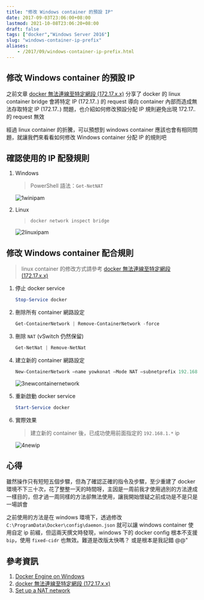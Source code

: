 ```yaml
---
title: "修改 Windows container 的預設 IP"
date: 2017-09-03T23:06:00+08:00
lastmod: 2021-10-08T23:06:20+08:00
draft: false
tags: ["docker","Windows Server 2016"]
slug: "windows-container-ip-prefix"
aliases:
    - /2017/09/windows-container-ip-prefix.html
---
```


## 修改 Windows container 的預設 IP

之前文章 [docker 無法連線至特定網段 (172.17.x.x)](/2017/09/docker-172-17-ip.html) 分享了 docker 的 linux container bridge 會將特定 IP (172.17.*.*) 的 request 導向 container 內部而造成無法存取特定 IP (172.17.*.*) 問題，也介紹如何修改預設分配 IP 規則避免出現 172.17.*.* 的 request 無效

經過 linux container 的折騰，可以預想到 windows container 應該也會有相同問題，就讓我們來看看如何修改 Windows container 分配 IP 的規則吧

## 確認使用的 IP 配發規則

1. Windows

    > PowerShell 語法：`Get-NetNAT`

    ![1winipam](https://user-images.githubusercontent.com/3851540/30004096-771006d4-90fb-11e7-88ed-1db22c5d9d39.png)

2. Linux

    > `docker network inspect bridge`

    ![2linuxipam](https://user-images.githubusercontent.com/3851540/30004097-7735f646-90fb-11e7-9f3b-b78fdbb18577.png)

## 修改 Windows container 配合規則

> linux container 的修改方式請參考 [docker 無法連線至特定網段 (172.17.x.x)](/2017/09/docker-172-17-ip.html)

1. 停止 docker service

    ```ps1
    Stop-Service docker
    ```

2. 刪除所有 container 網路設定

    ```ps1
    Get-ContainerNetwork | Remove-ContainerNetwork -force
    ```

3. 刪除 `NAT` (vSwitch 仍然保留)

    ```ps1
    Get-NetNat | Remove-NetNat
    ```

4. 建立新的 container 網路設定

    ```ps1
    New-ContainerNetwork –name yowkonat –Mode NAT –subnetprefix 192.168.1.0/24
    ```

    ![3newcontainernetwork](https://user-images.githubusercontent.com/3851540/30004098-7755c836-90fb-11e7-8b5a-b28530bd05c9.png)

5. 重新啟動 docker service

    ```ps1
    Start-Service docker
    ```

6. 實際效果

    > 建立新的 container 後，已成功使用前面指定的 `192.168.1.*` ip

    ![4newip](https://user-images.githubusercontent.com/3851540/30004099-775cd05e-90fb-11e7-99ef-89aada998b8b.png)

## 心得

雖然操作只有短短五個步驟，但為了確認正確的指令及步驟，至少重建了 docker 環境不下三十次，花了整整一天的時間呀，主因是一周前我才使用過別的方法達成一樣目的，但才過一周同樣的方法卻無法使用，讓我開始懷疑之前成功是不是只是一場誤會

之前使用的方法是在 windows 環境下，透過修改 `C:\ProgramData\Docker\config\daemon.json` 就可以讓 windows container 使用自定 ip 前綴，但這兩天撰文時發現，windows 下的 docker config 根本不支援 `bip`，使用 `fixed-cidr` 也無效。難道是改版太快嗎？ 或是根本是我記錯 @@"

## 參考資訊

1. [Docker Engine on Windows](https://docs.microsoft.com/en-us/virtualization/windowscontainers/manage-docker/configure-docker-daemon?WT.mc_id=DOP-MVP-5002594)
2. [docker 無法連線至特定網段 (172.17.x.x)](/2017/09/docker-172-17-ip.html)
3. [Set up a NAT network](https://docs.microsoft.com/en-us/virtualization/hyper-v-on-windows/user-guide/setup-nat-network?WT.mc_id=DOP-MVP-5002594)
